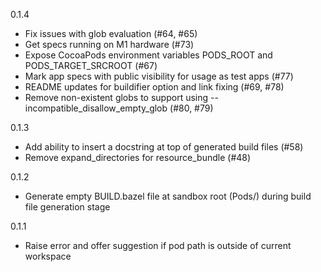 0.1.4

* Fix issues with glob evaluation (#64, #65)
* Get specs running on M1 hardware (#73)
* Expose CocoaPods environment variables PODS_ROOT and PODS_TARGET_SRCROOT (#67)
* Mark app specs with public visibility for usage as test apps (#77)
* README updates for buildifier option and link fixing (#69, #78)
* Remove non-existent globs to support using --incompatible_disallow_empty_glob (#80, #79)

0.1.3

* Add ability to insert a docstring at top of generated build files (#58)
* Remove expand_directories for resource_bundle (#48)

0.1.2

* Generate empty BUILD.bazel file at sandbox root (Pods/) during build file generation stage

0.1.1

* Raise error and offer suggestion if pod path is outside of current workspace
